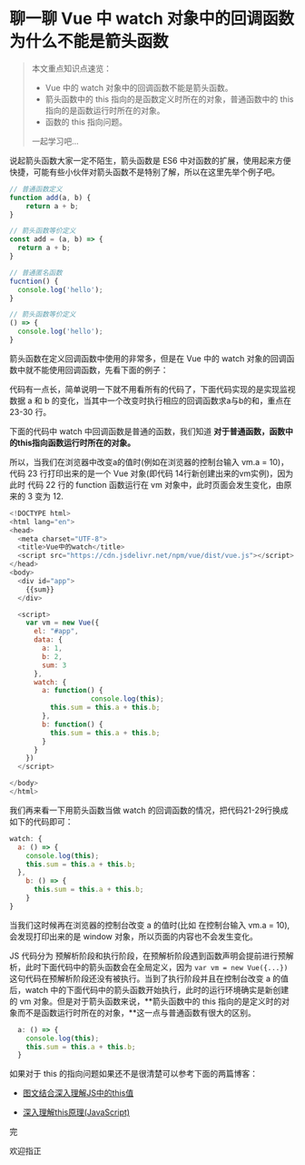 # 聊一聊 Vue 中 watch 对象中的回调函数为什么不能是箭头函数

> 本文重点知识点速览：
>
> - Vue 中的 watch 对象中的回调函数不能是箭头函数。
> - 箭头函数中的 this 指向的是函数定义时所在的对象，普通函数中的 this 指向的是函数运行时所在的对象。
> - 函数的 this 指向问题。
>
> 一起学习吧...

说起箭头函数大家一定不陌生，箭头函数是 ES6 中对函数的扩展，使用起来方便快捷，可能有些小伙伴对箭头函数不是特别了解，所以在这里先举个例子吧。

```js
// 普通函数定义
function add(a, b) {
	return a + b;
}

// 箭头函数等价定义
const add = (a, b) => {
  return a + b;
}

// 普通匿名函数
fucntion() {
  console.log('hello');
} 

// 箭头函数等价定义
() => {
  console.log('hello');
}
```

箭头函数在定义回调函数中使用的非常多，但是在 Vue 中的 watch 对象的回调函数中就不能使用回调函数，先看下面的例子：

代码有一点长，简单说明一下就不用看所有的代码了，下面代码实现的是实现监视数据 a 和 b 的变化，当其中一个改变时执行相应的回调函数求a与b的和，重点在 23-30 行。

下面的代码中 watch 中回调函数是普通的函数，我们知道 **对于普通函数，函数中的this指向函数运行时所在的对象。**

所以，当我们在浏览器中改变a的值时(例如在浏览器的控制台输入 vm.a = 10)，代码 23 行打印出来的是一个 Vue 对象(即代码 14行新创建出来的vm实例)，因为此时 代码 22 行的 function 函数运行在 vm 对象中，此时页面会发生变化，由原来的 3 变为 12.

```js
<!DOCTYPE html>
<html lang="en">
<head>
  <meta charset="UTF-8">
  <title>Vue中的watch</title>
  <script src="https://cdn.jsdelivr.net/npm/vue/dist/vue.js"></script>
</head>
<body>
  <div id="app">
    {{sum}}
  </div>

  <script>
    var vm = new Vue({
      el: "#app",
      data: {
       	a: 1,
        b: 2,
        sum: 3
      },
      watch: {
        a: function() {
 					console.log(this);
          this.sum = this.a + this.b;
        },
        b: function() {
          this.sum = this.a + this.b;
        }
      }
    })
  </script>

</body>
</html>
```

我们再来看一下用箭头函数当做 watch 的回调函数的情况，把代码21-29行换成如下的代码即可：

```js
watch: {
  a: () => {
    console.log(this);
    this.sum = this.a + this.b;
  },
    b: () => {
      this.sum = this.a + this.b;
    }
}
```

当我们这时候再在浏览器的控制台改变 a 的值时(比如 在控制台输入 vm.a = 10),会发现打印出来的是 window 对象，所以页面的内容也不会发生变化。

JS 代码分为 预解析阶段和执行阶段，在预解析阶段遇到函数声明会提前进行预解析，此时下面代码中的箭头函数会在全局定义，因为 `var vm = new Vue({...})` 这句代码在预解析阶段还没有被执行。当到了执行阶段并且在控制台改变 a 的值后，watch 中的下面代码中的箭头函数开始执行，此时的运行环境确实是新创建的 vm 对象。但是对于箭头函数来说，**箭头函数中的 this 指向的是定义时的对象而不是函数运行时所在的对象，**这一点与普通函数有很大的区别。

```js
  a: () => {
    console.log(this);
    this.sum = this.a + this.b;
  }
```

如果对于 this 的指向问题如果还不是很清楚可以参考下面的两篇博客：

- [图文结合深入理解JS中的this值]( https://blog.csdn.net/qq_43199318/article/details/102749323 )

- [深入理解this原理(JavaScript)](https://blog.csdn.net/qq_43199318/article/details/102505861)

完

欢迎指正








